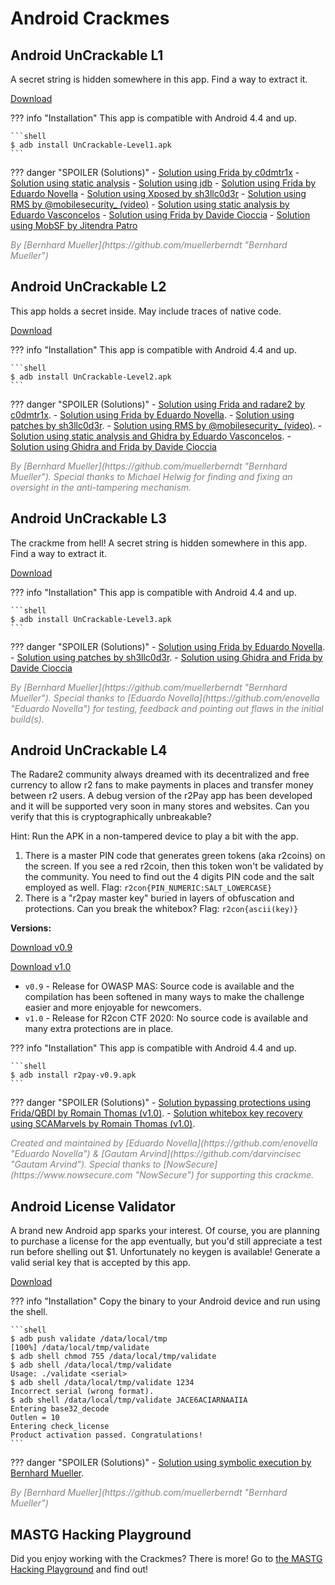# Android Crackmes

## Android UnCrackable L1

A secret string is hidden somewhere in this app. Find a way to extract it.

<a href="https://github.com/OWASP/mastg/raw/master/Crackmes/Android/Level_01/UnCrackable-Level1.apk" class="mas-chip">Download</a>

??? info "Installation"
    This app is compatible with Android 4.4 and up.

    ```shell
    $ adb install UnCrackable-Level1.apk
    ```

??? danger "SPOILER (Solutions)"
    - [Solution using Frida by c0dmtr1x](https://www.codemetrix.net/hacking-android-apps-with-frida-2/ "Solution by c0dmtr1x")
    - [Solution using static analysis](https://mas.owasp.org/MASTG/Android/0x05c-Reverse-Engineering-and-Tampering#reviewing-decompiled-java-code "Solution using static analysis")
    - [Solution using jdb](https://mas.owasp.org/MASTG/Android/0x05c-Reverse-Engineering-and-Tampering#debugging-with-jdb "Solution using jdb")
    - [Solution using Frida by Eduardo Novella](https://enovella.github.io/android/reverse/2017/05/18/android-owasp-crackmes-level-1.html "Solution by Eduardo Novella")
    - [Solution using Xposed by sh3llc0d3r](https://web.archive.org/web/20210124161121/http://sh3llc0d3r.com/owasp-uncrackable-android-level1/ "Solution by sh3llc0d3r")
    - [Solution using RMS by @mobilesecurity_ (video)](https://youtu.be/P6rNPkM2DdY "Solution by @mobilesecurity_")
    - [Solution using static analysis by Eduardo Vasconcelos](https://tereresecurity.wordpress.com/2021/03/03/write-up-uncrackable-level-1/ "Solution by Eduardo Vasconcelos")
    - [Solution using Frida by Davide Cioccia](https://1337.dcodx.com/mobile-security/owasp-mstg-crackme-1-writeup-android "Solution by Davide Cioccia")
    - [Solution using MobSF by Jitendra Patro](https://blog.jitendrapatro.me/owasp-android-uncrackable-level-1/ "Solution by Jitendra Patro")

<i style="color:gray">
By [Bernhard Mueller](https://github.com/muellerberndt "Bernhard Mueller")
</i>

## Android UnCrackable L2

This app holds a secret inside. May include traces of native code.

<a href="https://github.com/OWASP/mastg/raw/master/Crackmes/Android/Level_02/UnCrackable-Level2.apk" class="mas-chip">Download</a>

??? info "Installation"
    This app is compatible with Android 4.4 and up.

    ```shell
    $ adb install UnCrackable-Level2.apk
    ```

??? danger "SPOILER (Solutions)"
    - [Solution using Frida and radare2 by c0dmtr1x](https://www.codemetrix.net/hacking-android-apps-with-frida-3/ "Solution by c0dmtr1x").
    - [Solution using Frida by Eduardo Novella](https://enovella.github.io/android/reverse/2017/05/20/android-owasp-crackmes-level-2.html "Solution by Eduardo Novella").
    - [Solution using patches by sh3llc0d3r](https://web.archive.org/web/20210124162744/http://sh3llc0d3r.com/owasp-uncrackable-android-level2/ "Solution by sh3llc0d3r").
    - [Solution using RMS by @mobilesecurity_ (video)](https://youtu.be/xRQVljerl0A "Solution by @mobilesecurity_").
    - [Solution using static analysis and Ghidra by Eduardo Vasconcelos](https://tereresecurity.wordpress.com/2021/03/23/write-up-uncrackable-level-2/ "Solution by Eduardo Vasconcelos").
    - [Solution using Ghidra and Frida by Davide Cioccia](https://1337.dcodx.com/mobile-security/owasp-mstg-crackme-2-writeup-android "Solution by Davide Cioccia")

<i style="color:gray">
By [Bernhard Mueller](https://github.com/muellerberndt "Bernhard Mueller"). Special thanks to Michael Helwig for finding and fixing an oversight in the anti-tampering mechanism.
</i>

## Android UnCrackable L3

The crackme from hell! A secret string is hidden somewhere in this app. Find a way to extract it.

<a href="https://github.com/OWASP/mastg/raw/master/Crackmes/Android/Level_03/UnCrackable-Level3.apk" class="mas-chip">Download</a>

??? info "Installation"
    This app is compatible with Android 4.4 and up.

    ```shell
    $ adb install UnCrackable-Level3.apk
    ```

??? danger "SPOILER (Solutions)"
    - [Solution using Frida by Eduardo Novella](https://enovella.github.io/android/reverse/2017/05/20/android-owasp-crackmes-level-3.html "Solution by Eduardo Novella").
    - [Solution using patches by sh3llc0d3r](https://web.archive.org/web/20210124164453/http://sh3llc0d3r.com/owasp-uncrackable-android-level3/ "Solution by sh3llc0d3r").
    - [Solution using Ghidra and Frida by Davide Cioccia](https://1337.dcodx.com/mobile-security/owasp-mstg-crackme-3-writeup-android "Solution by Davide Cioccia")

<i style="color:gray">
By [Bernhard Mueller](https://github.com/muellerberndt "Bernhard Mueller").
Special thanks to [Eduardo Novella](https://github.com/enovella "Eduardo Novella") for testing, feedback and pointing out flaws in the initial build(s).
</i>

## Android UnCrackable L4

The Radare2 community always dreamed with its decentralized and free currency to allow r2 fans to make payments in places and transfer money between r2 users. A debug version of the r2Pay app has been developed and it will be supported very soon in many stores and websites. Can you verify that this is cryptographically unbreakable?

Hint: Run the APK in a non-tampered device to play a bit with the app.

1. There is a master PIN code that generates green tokens (aka r2coins) on the screen. If you see a red r2coin, then this token won't be validated by the community. You need to find out the 4 digits PIN code and the salt employed as well. Flag: `r2con{PIN_NUMERIC:SALT_LOWERCASE}`
2. There is a "r2pay master key" buried in layers of obfuscation and protections. Can you break the whitebox? Flag: `r2con{ascii(key)}`

**Versions:**

<a href="https://github.com/OWASP/mastg/raw/master/Crackmes/Android/Level_04/r2pay-v0.9.apk" class="mas-chip">Download v0.9</a>

<a href="https://github.com/OWASP/mastg/raw/master/Crackmes/Android/Level_04/r2pay-v1.0.apk" class="mas-chip">Download v1.0</a>

- `v0.9` - Release for OWASP MAS: Source code is available and the compilation has been softened in many ways to make the challenge easier and more enjoyable for newcomers.
- `v1.0` - Release for R2con CTF 2020: No source code is available and many extra protections are in place.

??? info "Installation"
    This app is compatible with Android 4.4 and up.

    ```shell
    $ adb install r2pay-v0.9.apk
    ```

??? danger "SPOILER (Solutions)"
    - [Solution bypassing protections using Frida/QBDI by Romain Thomas (v1.0)](https://www.romainthomas.fr/post/20-09-r2con-obfuscated-whitebox-part1/ "Solution by Romain Thomas").
    - [Solution whitebox key recovery using SCAMarvels by Romain Thomas (v1.0)](https://www.romainthomas.fr/post/20-09-r2con-obfuscated-whitebox-part2/ "Solution by Romain Thomas").

<i style="color:gray">
Created and maintained by [Eduardo Novella](https://github.com/enovella "Eduardo Novella") & [Gautam Arvind](https://github.com/darvincisec "Gautam Arvind"). Special thanks to [NowSecure](https://www.nowsecure.com "NowSecure") for supporting this crackme.
</i>

## Android License Validator

A brand new Android app sparks your interest. Of course, you are planning to purchase a license for the app eventually, but you'd still appreciate a test run before shelling out $1. Unfortunately no keygen is available! Generate a valid serial key that is accepted by this app.

<a href="https://github.com/OWASP/mastg/raw/master/Crackmes/Android/License_01/validate" class="mas-chip">Download</a>

??? info "Installation"
    Copy the binary to your Android device and run using the shell.

    ```shell
    $ adb push validate /data/local/tmp
    [100%] /data/local/tmp/validate
    $ adb shell chmod 755 /data/local/tmp/validate
    $ adb shell /data/local/tmp/validate
    Usage: ./validate <serial>
    $ adb shell /data/local/tmp/validate 1234
    Incorrect serial (wrong format).
    $ adb shell /data/local/tmp/validate JACE6ACIARNAAIIA
    Entering base32_decode
    Outlen = 10
    Entering check_license
    Product activation passed. Congratulations!
    ```

??? danger "SPOILER (Solutions)"
    - [Solution using symbolic execution by Bernhard Mueller](https://mas.owasp.org/MASTG/Android/0x05c-Reverse-Engineering-and-Tampering#symbolic-execution "Tampering and Reverse Engineering on Android - Symbolic Execution").

<i style="color:gray">
By [Bernhard Mueller](https://github.com/muellerberndt "Bernhard Mueller")
</i>

## MASTG Hacking Playground

Did you enjoy working with the Crackmes? There is more! Go to [the MASTG Hacking Playground](https://github.com/OWASP/MASTG-Hacking-Playground "MASTG-playground") and find out!

<br><br>
